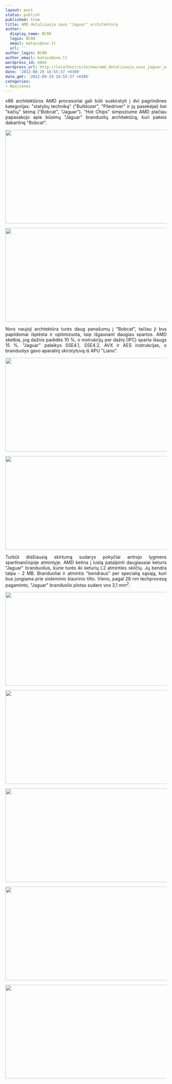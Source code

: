 ```yaml
---
layout: post
status: publish
published: true
title: AMD detalizuoja savo "Jaguar" architektūrą
author:
  display_name: BC00
  login: BC00
  email: matasx@one.lt
  url: ''
author_login: BC00
author_email: matasx@one.lt
wordpress_id: 6844
wordpress_url: http://localhost/site/new/amd_detalizuoja_savo_jaguar_architektura/
date: '2012-08-29 16:55:37 +0300'
date_gmt: '2012-08-29 16:55:37 +0300'
categories:
- Naujienos
---
```

<p style="text-align: justify;">
	x86 architektūros AMD procesoriai gali būti suskirstyti į dvi pagrindines kategorijas: &quot;statybų techniką&quot; (&quot;Bulldozer&quot;, &quot;Piledriver&quot; ir jų pasekėjai) bei &quot;kačių&quot; &scaron;eimą (&quot;Bobcat&quot;, &quot;Jaguar&quot;). &quot;Hot Chips&quot; simpoziume AMD plačiau papasakojo apie būsimų &quot;Jaguar&quot; branduolių architektūrą, kuri pakeis dabartinę &quot;Bobcat&quot;.</p>
<p style="text-align: justify;">
	<img alt="" src="http://technews.lt/userfiles/jaguar_01.png" style="width: 520px; height: 293px;" /></p>
<p style="text-align: justify;">
	<img alt="" src="http://technews.lt/userfiles/jaguar_02.png" style="width: 520px; height: 293px;" /></p>
<p style="text-align: justify;">
	Nors naujoji archtektūra turės daug pana&scaron;umų į &quot;Bobcat&quot;, tačiau ji bus papildomai i&scaron;plėsta ir optimizuota, taip i&scaron;gaunant daugiau spartos. AMD skelbia, jog dažnis padidės 10 %, o instrukcijų per dažnį (IPC) sparta i&scaron;augs 15 %. &quot;Jaguar&quot; palaikys SSE4.1, SSE4.2, AVX ir AES instrukcijas, o branduolys gavo aparatinį skirstytuvą i&scaron; APU &quot;Liano&quot;.</p>
<p style="text-align: justify;">
	<img alt="" src="http://technews.lt/userfiles/jaguar_03.png" style="width: 520px; height: 293px;" /></p>
<p style="text-align: justify;">
	<img alt="" src="http://technews.lt/userfiles/jaguar_04.png" style="width: 520px; height: 293px;" /></p>
<p style="text-align: justify;">
	Turbūt didžiausią skirtumą sudarys pokyčiai antrojo lygmens spartinančiojoje atmintyje. AMD ketina į lustą patalpinti daugiausiai keturis &quot;Jaguar&quot; branduolius, kurie turės iki keturių L2 atminties skilčių. Jų bendra talpa - 2 MB. Branduoliai ir atmintis &quot;bendraus&quot; per specialią sąsają, kuri bus jungiama prie sisteminio &scaron;iaurinio tilto. Vieno, pagal 28 nm techprocesą pagaminto, &quot;Jaguar&quot; branduolio plotas sudaro vos 3,1 mm<sup>2</sup>.</p>
<p style="text-align: justify;">
	<img alt="" src="http://technews.lt/userfiles/jaguar_05.png" style="width: 520px; height: 293px;" /></p>
<p style="text-align: justify;">
	<img alt="" src="http://technews.lt/userfiles/jaguar_10.png" style="width: 520px; height: 293px;" /></p>
<p style="text-align: justify;">
	<img alt="" src="http://technews.lt/userfiles/jaguar_14.png" style="width: 520px; height: 293px;" /></p>
<p style="text-align: justify;">
	<img alt="" src="http://technews.lt/userfiles/jaguar_18.png" style="width: 520px; height: 293px;" /></p>
<p style="text-align: justify;">
	<img alt="" src="http://technews.lt/userfiles/jaguar_19.png" style="width: 520px; height: 293px;" /></p>
